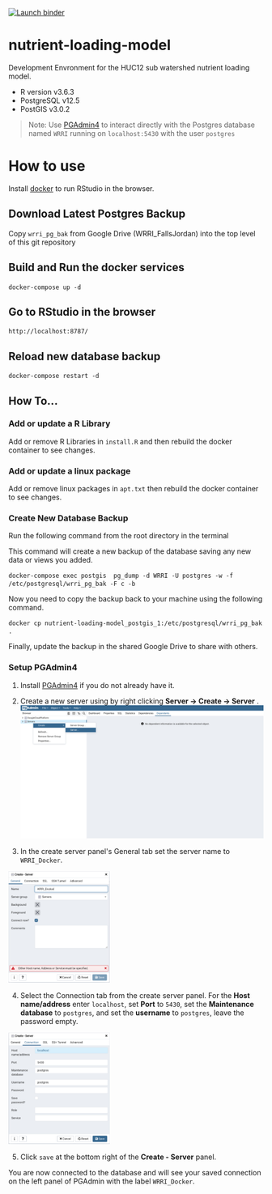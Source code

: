 [![Launch binder](https://mybinder.org/badge_logo.svg)](https://mybinder.org/v2/gh/cwhite911/nutrient-loading-model/main?urlpath=rstudio)

# nutrient-loading-model
Development Envronment for the HUC12 sub watershed nutrient loading model. 

- R version v3.6.3
- PostgreSQL v12.5
- PostGIS v3.0.2

>Note: Use [PGAdmin4](https://www.pgadmin.org/download/) to interact directly with the Postgres database named `WRRI` running on `localhost:5430` with the user `postgres`

# How to use
Install [docker](https://docs.docker.com/get-docker/) to run RStudio in the browser.

## Download Latest Postgres Backup
Copy `wrri_pg_bak` from Google Drive (WRRI_FallsJordan) into the top level of this git repository

## Build and Run the docker services
```docker
docker-compose up -d
```

## Go to RStudio in the browser
```
http://localhost:8787/
```

## Reload new database backup
```
docker-compose restart -d
```

## How To...
### Add or update a R Library 
Add or remove R Libraries in `install.R` and then rebuild the docker container to see changes.

### Add or update a linux package 
Add or remove linux packages in `apt.txt` then rebuild the docker container to see changes.

### Create New Database Backup
Run the following command from the root directory in the terminal

This command will create a new backup of the database saving any new data or views you added.
```
docker-compose exec postgis  pg_dump -d WRRI -U postgres -w -f /etc/postgresql/wrri_pg_bak -F c -b
```

Now you need to copy the backup back to your machine using the following command.
```
docker cp nutrient-loading-model_postgis_1:/etc/postgresql/wrri_pg_bak .
```

Finally, update the backup in the shared Google Drive to share with others.


### Setup PGAdmin4

1. Install [PGAdmin4](https://www.pgadmin.org/download/) if you do not already have it.

2. Create a new server using by right clicking **Server -> Create -> Server** .
![](docs/images/pgadmin_create_server.png)

3. In the create server panel's General tab set the server name to `WRRI_Docker`.

<img src="docs/images/pgadmin_set_server_name.png" alt="drawing" width="200"/>


4. Select the Connection tab from the create server panel. For the **Host name/address** enter `localhost`, set **Port** to `5430`, set the **Maintenance database** to `postgres`, and set the **username** to `postgres`, leave the password empty.

<img src="docs/images/pgadmin_set_server_connection.png" alt="drawing" width="200"/>

5. Click `save` at the bottom right of the **Create - Server** panel.

You are now connected to the database and will see your saved connection on the left panel of PGAdmin with the label `WRRI_Docker`.
